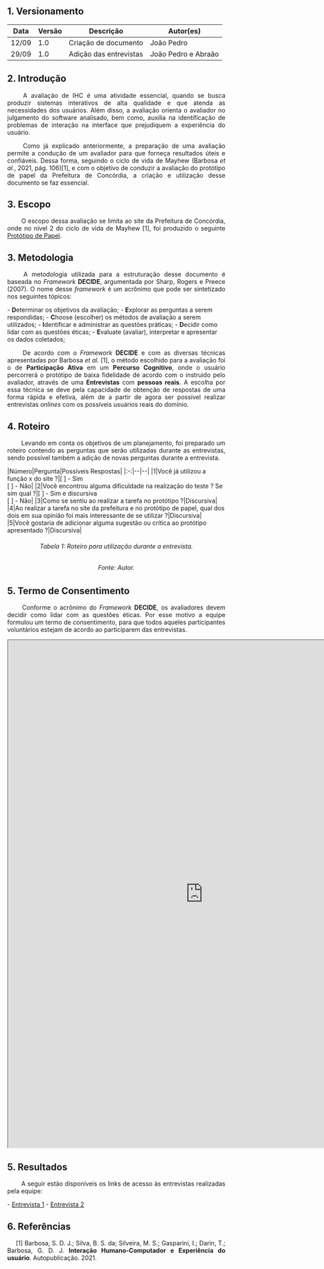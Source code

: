 ## 1. Versionamento
|Data|Versão|Descrição|Autor(es)
|--|--|--|--|
|12/09|1.0|Criação de documento|João Pedro|
|29/09|1.0|Adição das entrevistas|João Pedro e Abraão|

## 2. Introdução
<p align = "justify"> &emsp;&emsp; A avaliação de IHC é uma atividade essencial, quando se busca produzir sistemas interativos de alta qualidade e que atenda as necessidades dos usuários. Além disso, a avaliação orienta o avaliador no julgamento do software analisado, bem como, auxilia na identificação de problemas de interação na interface que prejudiquem a experiência do usuário.</p>
<p align = "justify"> &emsp;&emsp; Como já explicado anteriormente, a preparação de uma avaliação permite a condução de um avaliador para que forneça resultados úteis e confiáveis. Dessa forma, seguindo o ciclo de vida de Mayhew (Barbosa <i>et al.</i>, 2021, pág. 106)[1], e com o objetivo de conduzir a avaliação do protótipo de papel da Prefeitura de Concórdia, a criação e utilização desse documento se faz essencial.</p>

## 3. Escopo
<p align = "justify"> &emsp;&emsp; O escopo dessa avaliação se limita ao site da Prefeitura de Concórdia, onde no nível 2 do ciclo de vida de Mayhew [1], foi produzido o seguinte <a href="../prototipo" target="_blanck">Protótipo de Papel</a>.</p>

## 3. Metodologia
<p align = "justify"> &emsp;&emsp; A metodologia utilizada para a estruturação desse documento é baseada no <i>Framework</i> <b>DECIDE</b>, argumentada por Sharp, Rogers e Preece (2007). O nome desse <i>framework</i> é um acrônimo que pode ser sintetizado nos seguintes tópicos:</p>
- <b>D</b>eterminar os objetivos da avaliação;
- <b>E</b>xplorar as perguntas a serem respondidas;
- <b>C</b>hoose (escolher) os métodos de avaliação a serem utilizados;
- <b>I</b>dentificar e administrar as questões práticas;
- <b>D</b>ecidir como lidar com as questões éticas;
- <b>E</b>valuate (avaliar), interpretar e apresentar os dados coletados;

<p align = "justify"> &emsp;&emsp; De acordo com o <i>Framework</i> <b>DECIDE</b> e com as diversas técnicas apresentadas por Barbosa <i>et al.</i> [1], o método escolhido para a avaliação foi o de <b>Participação Ativa</b> em um <b>Percurso Cognitivo</b>, onde o usuário percorrerá o protótipo de baixa fidelidade de acordo com o instruido pelo avaliador, através de uma <b>Entrevistas</b> com <b>pessoas reais</b>. A escolha por essa técnica se deve pela capacidade de obtenção de respostas de uma forma rápida e efetiva, além de a partir de agora ser possível realizar entrevistas <i>onlines</i> com os possíveis usuários reais do domínio.</p>

## 4. Roteiro
<p align = "justify"> &emsp;&emsp; Levando em conta os objetivos de um planejamento, foi preparado um roteiro contendo as perguntas que serão utilizadas durante as entrevistas, sendo possível também a adição de novas perguntas durante a entrevista.</p>
|Número|Pergunta|Possíveis Respostas|
|:-:|--|--|
|1|Você já utilizou a função x do site ?|[ ] - Sim</br>[ ] - Não|
|2|Você encontrou alguma dificuldade na realização do teste ? Se sim qual ?|[ ] - Sim e discursiva</br>[ ] - Não|
|3|Como se sentiu ao realizar a tarefa no protótipo ?|Discursiva|
|4|Ao realizar a tarefa no site da prefeitura e no protótipo de papel, qual dos dois em sua opinião foi mais interessante de se utilizar ?|Discursiva|
|5|Você gostaria de adicionar alguma sugestão ou crítica ao protótipo apresentado ?|Discursiva|
<h6 align = "center">Tabela 1: Roteiro para utilização durante a entrevista.</h6>
<h6 align = "center">Fonte: Autor.</h6>

## 5. Termo de Consentimento
<p align = "justify"> &emsp;&emsp; Conforme o acrônimo do <i>Framework</i> <b>DECIDE</b>, os avaliadores devem decidir como lidar com as questões éticas. Por esse motivo a equipe formulou um termo de consentimento, para que todos aqueles participantes voluntários estejam de acordo ao participarem das entrevistas.</p>

<iframe width=900 height=1170 src="https://docs.google.com/document/d/e/2PACX-1vRst7C5KErUrXUm2BX243HzTZ4-4tCyDU2sTqkBrOqm07tKnzZZyXAzNrRbJkDGs0Z1qqreEeRNLimz/pub?embedded=true"></iframe>

## 5. Resultados
<p align = "justify"> &emsp;&emsp; A seguir estão disponíveis os links de acesso às entrevistas realizadas pela equipe:</p>
- <a href="../avaliacoesPrototipo/entrevista1">Entrevista 1</a>
- <a href="../avaliacoesPrototipo/entrevista2">Entrevista 2</a>

## 6. Referências
<p style="text-align: justify; text-indent: 20px">[1] Barbosa, S. D. J.; Silva, B. S. da; Silveira, M. S.; Gasparini, I.; Darin, T.; Barbosa, G. D. J. <b>Interação Humano-Computador e Experiência do usuário</b>. Autopublicação. 2021.</p>
